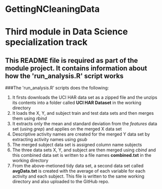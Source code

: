 GettingNCleaningData
====================
# Third module in Data Science specialization track
## This README file is required as part of the module project. It contains information about how the 'run_analysis.R' script works

###The 'run_analysis.R' scripts does the following:
1. It firsts downloads the UCI HAR data set as a zipped file and the unzips its contents into a folder called **UCI HAR Dataset** in the working directory
2. It loads the X, Y, and subject train and test data sets and then merges them using *rbind*
3. It extracts only the mean and standard deviation from the *features* data set (using *grep*) and applies on the merged X data set
4. Descriptive activity names are created for the merged Y data set by extracting activity names using *gsub*
5. The merged subject data set is assigned column name subjects
6. The three data sets X, Y, and subject are then merged using *cbind* and this combined data set is written to a file names **combined.txt** in the working directory 
7. From the above-metioned tidy data set, a second data set called **avgData.txt** is created with the average of each variable for each activity and each subject. This file is written to the same working directory and also uploaded to the GitHub repo.
